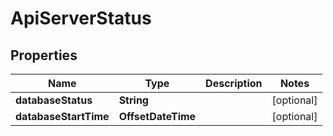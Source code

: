 

# ApiServerStatus


## Properties

Name | Type | Description | Notes
------------ | ------------- | ------------- | -------------
**databaseStatus** | **String** |  |  [optional]
**databaseStartTime** | **OffsetDateTime** |  |  [optional]



